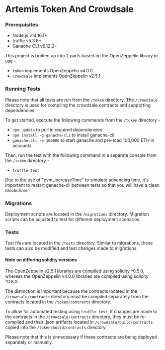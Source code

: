 # Artemis Token And Crowdsale

### Prerequisites
* Node.js v14.16.1+
* truffle v5.3.6+
* Ganache CLI v6.12.2+

This project is broken up into 2 parts based on the OpenZeppelin library in use -
* `token` implements OpenZeppelin v4.0.0
* `crowdsale` implements OpenZeppelin v2.5.1

### Running Tests
Please note that all tests are run from the `/token` directory.  The `/crowdsale`
directory is used for compiling the crowdsale contracts and supporting dependencies.

To get started, execute the following commands from the `/token` directory -
* `npm update` to pull in required dependencies
* `npm install -g ganache-cli` to install ganache-cli
* `ganache-cli -e 100000` to start ganache and pre-load 100,000 ETH in accounts

Then, run the test with the following command in a separate console from the `/token` directory -
* `truffle test`

Due to the use of "evm_increaseTime" to simulate advancing time, it's important to
restart ganache-cli between tests so that you will have a clean blockchain.

### Migrations
Deployment scripts are located in the `/migrations` directory.  Migration scripts
can be adjusted to test for different deployment scenarios.

### Tests
Test files are located in the `/tests` directory.  Similar to migrations, these
tests can also be modified and test changes made to migrations.

#### Note on differing solidity versions
The OpenZeppelin v2.5.1 libraries are compiled using solidity ^0.5.0, whereas the
OpenZeppelin v4.0.0 libraries are compiled using solidity ^0.8.0.

The distinction is important because the contracts located in the `/crowdsale/contracts`
directory must be compiled separately from the contracts located in the `/token/contracts`
directory.

To allow for automated testing using `truffle test`, if changes are made to the
contracts in the `/crowdsale/contracts` directory, they must be re-compiled
and their .json artifacts located in `/crowdsale/build/contracts` copied into the
`/token/build/contracts` directory.

Please note that this is unnecessary if these contracts are being deployed separately
or manually.
